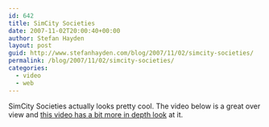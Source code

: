 ```yaml
---
id: 642
title: SimCity Societies
date: 2007-11-02T20:00:40+00:00
author: Stefan Hayden
layout: post
guid: http://www.stefanhayden.com/blog/2007/11/02/simcity-societies/
permalink: /blog/2007/11/02/simcity-societies/
categories:
  - video
  - web
---
```

SimCity Societies actually looks pretty cool. The video below is a great over view and <a href="http://www.youtube.com/watch?v=0lvss1PqrGU">this video has a bit more in depth look</a> at it.
<object width="425" height="366"><param name="movie" value="http://www.youtube.com/v/jqfhU65WuvM&rel=1&border=0"></param><param name="wmode" value="transparent"></param><embed src="http://www.youtube.com/v/jqfhU65WuvM&rel=1&border=0" type="application/x-shockwave-flash" wmode="transparent" width="425" height="366"></embed></object>